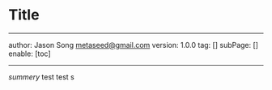# Title
---
author: Jason Song <metaseed@gmail.com>
version: 1.0.0
tag: []
subPage: []
enable: [toc]

---
*summery*
test test s